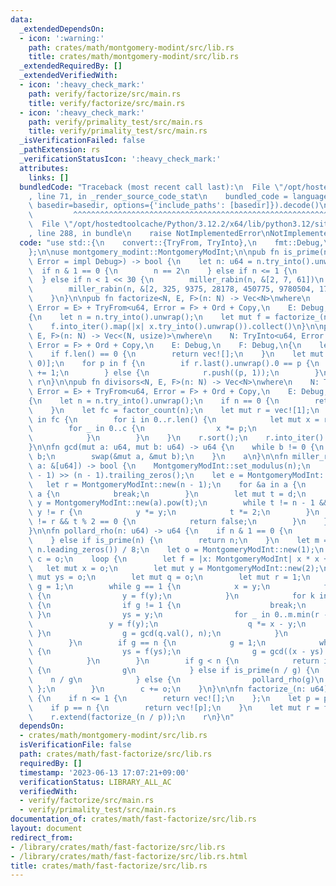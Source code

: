 ```yaml
---
data:
  _extendedDependsOn:
  - icon: ':warning:'
    path: crates/math/montgomery-modint/src/lib.rs
    title: crates/math/montgomery-modint/src/lib.rs
  _extendedRequiredBy: []
  _extendedVerifiedWith:
  - icon: ':heavy_check_mark:'
    path: verify/factorize/src/main.rs
    title: verify/factorize/src/main.rs
  - icon: ':heavy_check_mark:'
    path: verify/primality_test/src/main.rs
    title: verify/primality_test/src/main.rs
  _isVerificationFailed: false
  _pathExtension: rs
  _verificationStatusIcon: ':heavy_check_mark:'
  attributes:
    links: []
  bundledCode: "Traceback (most recent call last):\n  File \"/opt/hostedtoolcache/Python/3.12.2/x64/lib/python3.12/site-packages/onlinejudge_verify/documentation/build.py\"\
    , line 71, in _render_source_code_stat\n    bundled_code = language.bundle(stat.path,\
    \ basedir=basedir, options={'include_paths': [basedir]}).decode()\n          \
    \         ^^^^^^^^^^^^^^^^^^^^^^^^^^^^^^^^^^^^^^^^^^^^^^^^^^^^^^^^^^^^^^^^^^^^^^^^^^^^^^^^^\n\
    \  File \"/opt/hostedtoolcache/Python/3.12.2/x64/lib/python3.12/site-packages/onlinejudge_verify/languages/rust.py\"\
    , line 288, in bundle\n    raise NotImplementedError\nNotImplementedError\n"
  code: "use std::{\n    convert::{TryFrom, TryInto},\n    fmt::Debug,\n    mem::swap,\n\
    };\n\nuse montgomery_modint::MontgomeryModInt;\n\npub fn is_prime(n: impl TryInto<u64,\
    \ Error = impl Debug>) -> bool {\n    let n: u64 = n.try_into().unwrap();\n  \
    \  if n & 1 == 0 {\n        n == 2\n    } else if n <= 1 {\n        false\n  \
    \  } else if n < 1 << 30 {\n        miller_rabin(n, &[2, 7, 61])\n    } else {\n\
    \        miller_rabin(n, &[2, 325, 9375, 28178, 450775, 9780504, 1795265022])\n\
    \    }\n}\n\npub fn factorize<N, E, F>(n: N) -> Vec<N>\nwhere\n    N: TryInto<u64,\
    \ Error = E> + TryFrom<u64, Error = F> + Ord + Copy,\n    E: Debug,\n    F: Debug,\n\
    {\n    let n = n.try_into().unwrap();\n    let mut f = factorize_(n);\n    f.sort();\n\
    \    f.into_iter().map(|x| x.try_into().unwrap()).collect()\n}\n\npub fn factor_count<N,\
    \ E, F>(n: N) -> Vec<(N, usize)>\nwhere\n    N: TryInto<u64, Error = E> + TryFrom<u64,\
    \ Error = F> + Ord + Copy,\n    E: Debug,\n    F: Debug,\n{\n    let f = factorize(n);\n\
    \    if f.len() == 0 {\n        return vec![];\n    }\n    let mut r = vec![(f[0],\
    \ 0)];\n    for p in f {\n        if r.last().unwrap().0 == p {\n            r.last_mut().unwrap().1\
    \ += 1;\n        } else {\n            r.push((p, 1));\n        }\n    }\n   \
    \ r\n}\n\npub fn divisors<N, E, F>(n: N) -> Vec<N>\nwhere\n    N: TryInto<u64,\
    \ Error = E> + TryFrom<u64, Error = F> + Ord + Copy,\n    E: Debug,\n    F: Debug,\n\
    {\n    let n = n.try_into().unwrap();\n    if n == 0 {\n        return vec![];\n\
    \    }\n    let fc = factor_count(n);\n    let mut r = vec![1];\n    for (p, c)\
    \ in fc {\n        for i in 0..r.len() {\n            let mut x = r[i];\n    \
    \        for _ in 0..c {\n                x *= p;\n                r.push(x);\n\
    \            }\n        }\n    }\n    r.sort();\n    r.into_iter().map(|x| x.try_into().unwrap()).collect()\n\
    }\n\nfn gcd(mut a: u64, mut b: u64) -> u64 {\n    while b != 0 {\n        a %=\
    \ b;\n        swap(&mut a, &mut b);\n    }\n    a\n}\n\nfn miller_rabin(n: u64,\
    \ a: &[u64]) -> bool {\n    MontgomeryModInt::set_modulus(n);\n    let d = (n\
    \ - 1) >> (n - 1).trailing_zeros();\n    let e = MontgomeryModInt::new(1);\n \
    \   let r = MontgomeryModInt::new(n - 1);\n    for &a in a {\n        if n <=\
    \ a {\n            break;\n        }\n        let mut t = d;\n        let mut\
    \ y = MontgomeryModInt::new(a).pow(t);\n        while t != n - 1 && y != e &&\
    \ y != r {\n            y *= y;\n            t *= 2;\n        }\n        if y\
    \ != r && t % 2 == 0 {\n            return false;\n        }\n    }\n    true\n\
    }\n\nfn pollard_rho(n: u64) -> u64 {\n    if n & 1 == 0 {\n        return 2;\n\
    \    } else if is_prime(n) {\n        return n;\n    }\n    let m = 1 << (64 -\
    \ n.leading_zeros()) / 8;\n    let o = MontgomeryModInt::new(1);\n    let mut\
    \ c = o;\n    loop {\n        let f = |x: MontgomeryModInt| x * x + c;\n     \
    \   let mut x = o;\n        let mut y = MontgomeryModInt::new(2);\n        let\
    \ mut ys = o;\n        let mut q = o;\n        let mut r = 1;\n        let mut\
    \ g = 1;\n        while g == 1 {\n            x = y;\n            for _ in 0..r\
    \ {\n                y = f(y);\n            }\n            for k in (0..r).step_by(m)\
    \ {\n                if g != 1 {\n                    break;\n               \
    \ }\n                ys = y;\n                for _ in 0..m.min(r - k) {\n   \
    \                 y = f(y);\n                    q *= x - y;\n               \
    \ }\n                g = gcd(q.val(), n);\n            }\n            r <<= 1;\n\
    \        }\n        if g == n {\n            g = 1;\n            while g == 1\
    \ {\n                ys = f(ys);\n                g = gcd((x - ys).val(), n);\n\
    \            }\n        }\n        if g < n {\n            return if is_prime(g)\
    \ {\n                g\n            } else if is_prime(n / g) {\n            \
    \    n / g\n            } else {\n                pollard_rho(g)\n           \
    \ };\n        }\n        c += o;\n    }\n}\n\nfn factorize_(n: u64) -> Vec<u64>\
    \ {\n    if n <= 1 {\n        return vec![];\n    };\n    let p = pollard_rho(n);\n\
    \    if p == n {\n        return vec![p];\n    }\n    let mut r = factorize_(p);\n\
    \    r.extend(factorize_(n / p));\n    r\n}\n"
  dependsOn:
  - crates/math/montgomery-modint/src/lib.rs
  isVerificationFile: false
  path: crates/math/fast-factorize/src/lib.rs
  requiredBy: []
  timestamp: '2023-06-13 17:07:21+09:00'
  verificationStatus: LIBRARY_ALL_AC
  verifiedWith:
  - verify/factorize/src/main.rs
  - verify/primality_test/src/main.rs
documentation_of: crates/math/fast-factorize/src/lib.rs
layout: document
redirect_from:
- /library/crates/math/fast-factorize/src/lib.rs
- /library/crates/math/fast-factorize/src/lib.rs.html
title: crates/math/fast-factorize/src/lib.rs
---
```

